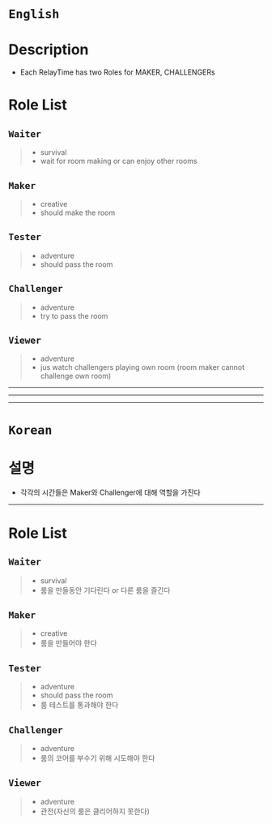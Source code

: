 # `English`
# Description
- Each RelayTime has two Roles for MAKER, CHALLENGERs

# Role List
## `Waiter`
> - survival
> - wait for room making or can enjoy other rooms

## `Maker`
> - creative
> - should make the room

## `Tester`
> - adventure
> - should pass the room

## `Challenger`
> - adventure
> - try to pass the room

## `Viewer`
> - adventure
> - jus watch challengers playing own room (room maker cannot challenge own room) 
-------------------
-------------------
-------------------
# `Korean`
# 설명
- 각각의 시간들은 Maker와 Challenger에 대해 역할을 가진다
-----
# Role List
## `Waiter`
> - survival
> - 룸을 만들동안 기다린다 or 다른 룸을 즐긴다

## `Maker`
> - creative
> - 룸을 만들어야 한다

## `Tester`
> - adventure
> - should pass the room
> - 룸 테스트를 통과해야 한다

## `Challenger`
> - adventure
> - 룸의 코어를 부수기 위해 시도해야 한다

## `Viewer`
> - adventure
> - 관전(자신의 룸은 클리어하지 못한다)
